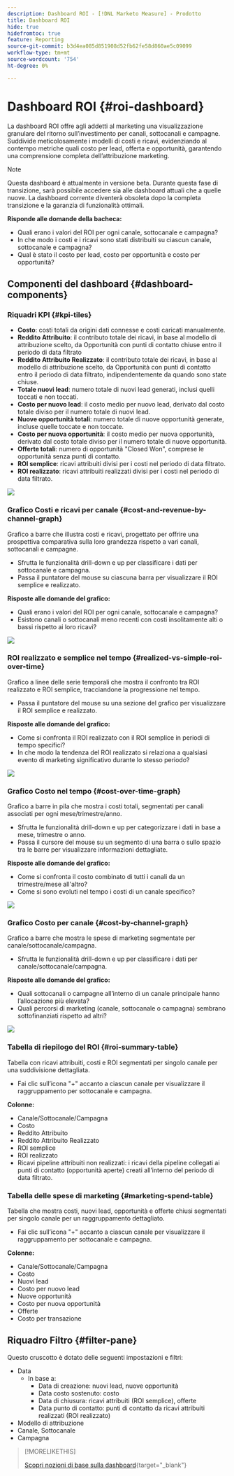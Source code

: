 ```yaml
---
description: Dashboard ROI - [!DNL Marketo Measure] - Prodotto
title: Dashboard ROI
hide: true
hidefromtoc: true
feature: Reporting
source-git-commit: b3d4ea085d851908d52fb62fe58d860ae5c09099
workflow-type: tm+mt
source-wordcount: '754'
ht-degree: 0%

---
```


# Dashboard ROI {#roi-dashboard}

La dashboard ROI offre agli addetti al marketing una visualizzazione granulare del ritorno sull’investimento per canali, sottocanali e campagne. Suddivide meticolosamente i modelli di costi e ricavi, evidenziando al contempo metriche quali costo per lead, offerta e opportunità, garantendo una comprensione completa dell’attribuzione marketing.

>[!NOTE]
>
>Questa dashboard è attualmente in versione beta. Durante questa fase di transizione, sarà possibile accedere sia alle dashboard attuali che a quelle nuove. La dashboard corrente diventerà obsoleta dopo la completa transizione e la garanzia di funzionalità ottimali.

**Risponde alle domande della bacheca:**

* Quali erano i valori del ROI per ogni canale, sottocanale e campagna?
* In che modo i costi e i ricavi sono stati distribuiti su ciascun canale, sottocanale e campagna?
* Qual è stato il costo per lead, costo per opportunità e costo per opportunità?

## Componenti del dashboard {#dashboard-components}

### Riquadri KPI {#kpi-tiles}

* **Costo**: costi totali da origini dati connesse e costi caricati manualmente.
* **Reddito Attribuito**: il contributo totale dei ricavi, in base al modello di attribuzione scelto, da Opportunità con punti di contatto chiuse entro il periodo di data filtrato
* **Reddito Attribuito Realizzato**: il contributo totale dei ricavi, in base al modello di attribuzione scelto, da Opportunità con punti di contatto entro il periodo di data filtrato, indipendentemente da quando sono state chiuse.
* **Totale nuovi lead**: numero totale di nuovi lead generati, inclusi quelli toccati e non toccati.
* **Costo per nuovo lead**: il costo medio per nuovo lead, derivato dal costo totale diviso per il numero totale di nuovi lead.
* **Nuove opportunità totali**: numero totale di nuove opportunità generate, incluse quelle toccate e non toccate.
* **Costo per nuova opportunità**: il costo medio per nuova opportunità, derivato dal costo totale diviso per il numero totale di nuove opportunità.
* **Offerte totali**: numero di opportunità &quot;Closed Won&quot;, comprese le opportunità senza punti di contatto.
* **ROI semplice**: ricavi attribuiti divisi per i costi nel periodo di data filtrato.
* **ROI realizzato**: ricavi attribuiti realizzati divisi per i costi nel periodo di data filtrato.

![](assets/roi-dashboard-1.png)

### Grafico Costi e ricavi per canale {#cost-and-revenue-by-channel-graph}

Grafico a barre che illustra costi e ricavi, progettato per offrire una prospettiva comparativa sulla loro grandezza rispetto a vari canali, sottocanali e campagne.

* Sfrutta le funzionalità drill-down e up per classificare i dati per sottocanale e campagna.
* Passa il puntatore del mouse su ciascuna barra per visualizzare il ROI semplice e realizzato.

**Risposte alle domande del grafico:**

* Quali erano i valori del ROI per ogni canale, sottocanale e campagna?
* Esistono canali o sottocanali meno recenti con costi insolitamente alti o bassi rispetto ai loro ricavi?

![](assets/roi-dashboard-2.png)

### ROI realizzato e semplice nel tempo {#realized-vs-simple-roi-over-time}

Grafico a linee delle serie temporali che mostra il confronto tra ROI realizzato e ROI semplice, tracciandone la progressione nel tempo.

* Passa il puntatore del mouse su una sezione del grafico per visualizzare il ROI semplice e realizzato.

**Risposte alle domande del grafico:**

* Come si confronta il ROI realizzato con il ROI semplice in periodi di tempo specifici?
* In che modo la tendenza del ROI realizzato si relaziona a qualsiasi evento di marketing significativo durante lo stesso periodo?

![](assets/roi-dashboard-3.png)

### Grafico Costo nel tempo {#cost-over-time-graph}

Grafico a barre in pila che mostra i costi totali, segmentati per canali associati per ogni mese/trimestre/anno.

* Sfrutta le funzionalità drill-down e up per categorizzare i dati in base a mese, trimestre o anno.
* Passa il cursore del mouse su un segmento di una barra o sullo spazio tra le barre per visualizzare informazioni dettagliate.

**Risposte alle domande del grafico:**

* Come si confronta il costo combinato di tutti i canali da un trimestre/mese all&#39;altro?
* Come si sono evoluti nel tempo i costi di un canale specifico?

![](assets/roi-dashboard-4.png)

### Grafico Costo per canale {#cost-by-channel-graph}

Grafico a barre che mostra le spese di marketing segmentate per canale/sottocanale/campagna.

* Sfrutta le funzionalità drill-down e up per classificare i dati per canale/sottocanale/campagna.

**Risposte alle domande del grafico:**

* Quali sottocanali o campagne all’interno di un canale principale hanno l’allocazione più elevata?
* Quali percorsi di marketing (canale, sottocanale o campagna) sembrano sottofinanziati rispetto ad altri?

![](assets/roi-dashboard-5.png)

### Tabella di riepilogo del ROI {#roi-summary-table}

Tabella con ricavi attribuiti, costi e ROI segmentati per singolo canale per una suddivisione dettagliata.

* Fai clic sull’icona &quot;+&quot; accanto a ciascun canale per visualizzare il raggruppamento per sottocanale e campagna.

**Colonne:**

* Canale/Sottocanale/Campagna
* Costo
* Reddito Attribuito
* Reddito Attribuito Realizzato
* ROI semplice
* ROI realizzato
* Ricavi pipeline attribuiti non realizzati: i ricavi della pipeline collegati ai punti di contatto (opportunità aperte) creati all’interno del periodo di data filtrato.

### Tabella delle spese di marketing {#marketing-spend-table}

Tabella che mostra costi, nuovi lead, opportunità e offerte chiusi segmentati per singolo canale per un raggruppamento dettagliato.

* Fai clic sull’icona &quot;+&quot; accanto a ciascun canale per visualizzare il raggruppamento per sottocanale e campagna.

**Colonne:**

* Canale/Sottocanale/Campagna
* Costo
* Nuovi lead
* Costo per nuovo lead
* Nuove opportunità
* Costo per nuova opportunità
* Offerte
* Costo per transazione

## Riquadro Filtro {#filter-pane}

Questo cruscotto è dotato delle seguenti impostazioni e filtri:

* Data
   * In base a:
      * Data di creazione: nuovi lead, nuove opportunità
      * Data costo sostenuto: costo
      * Data di chiusura: ricavi attribuiti (ROI semplice), offerte
      * Data punto di contatto: punti di contatto da ricavi attribuiti realizzati (ROI realizzato)
* Modello di attribuzione
* Canale, Sottocanale
* Campagna

>[!MORELIKETHIS]
>
>[Scopri nozioni di base sulla dashboard](/help/marketo-measure-discover-ui/dashboards/discover-dashboard-basics.md){target="_blank"}
